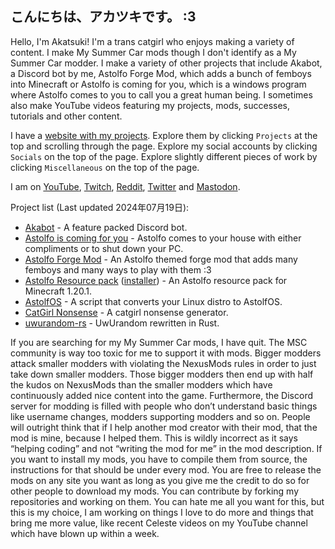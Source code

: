 ## こんにちは、アカツキです。 :3

Hello, I'm Akatsuki! I'm a trans catgirl who enjoys making a variety of content. I make My Summer Car mods though I don't identify as a My Summer Car modder. I make a variety of other projects that include Akabot, a Discord bot by me, Astolfo Forge Mod, which adds a bunch of femboys into Minecraft or Astolfo is coming for you, which is a windows program where Astolfo comes to you to call you a great human being. I sometimes also make YouTube videos featuring my projects, mods, successes, tutorials and other content.

I have a [website with my projects](https://akatsuki.nekoweb.org/). Explore them by clicking `Projects` at the top and scrolling through the page. Explore my social accounts by clicking `Socials` on the top of the page. Explore slightly different pieces of work by clicking `Miscellaneous` on the top of the page.

I am on [YouTube](https://youtube.com/@Akatsuki2555), [Twitch](https://twitch.tv/Akatsuki2555), [Reddit](https://reddit.com/u/Akatsuki_2555), [Twitter](https://twitter.com/@Akatsuki2555) and [Mastodon](https://mastodon.catgirl.cloud/deck/@Akatsuki).

Project list (Last updated 2024年07月19日):

- [Akabot](https://akatsuki.nekoweb.org/project/akabot) - A feature packed Discord bot.
- [Astolfo is coming for you](https://github.com/Akatsuki2555/AstolfoIsComingForYou/releases) - Astolfo comes to your house with either compliments or to shut down your PC.
- [Astolfo Forge Mod](https://github.com/Akatsuki2555/AstolfoForge/releases) - An Astolfo themed forge mod that adds many femboys and many ways to play with them :3
- [Astolfo Resource pack](https://github.com/Akatsuki2555/AstolfoResourcePack) ([installer](https://github.com/Akatsuki2555/AstolfoResourcePackInstaller/releases/)) - An Astolfo resource pack for Minecraft 1.20.1.
- [AstolfOS](https://github.com/Akatsuki2555/AstolfOS/wiki/) - A script that converts your Linux distro to AstolfOS.
- [CatGirl Nonsense](https://akatsuki.nekoweb.org/project/catgirlnonsense/) - A catgirl nonsense generator.
- [uwurandom-rs](https://github.com/Akatsuki2555/uwurandom-rs/) - UwUrandom rewritten in Rust.

If you are searching for my My Summer Car mods, I have quit. The MSC community is way too toxic for me to support it with mods. Bigger modders attack smaller modders with violating the NexusMods rules in order to just take down smaller modders. Those bigger modders then end up with half the kudos on NexusMods than the smaller modders which have continuously added nice content into the game. Furthermore, the Discord server for modding is filled with people who don’t understand basic things like username changes, modders supporting modders and so on. People will outright think that if I help another mod creator with their mod, that the mod is mine, because I helped them. This is wildly incorrect as it says “helping coding” and not “writing the mod for me” in the mod description. If you want to install my mods, you have to compile them from source, the instructions for that should be under every mod. You are free to release the mods on any site you want as long as you give me the credit to do so for other people to download my mods. You can contribute by forking my repositories and working on them. You can hate me all you want for this, but this is my choice, I am working on things I love to do more and things that bring me more value, like recent Celeste videos on my YouTube channel which have blown up within a week.
